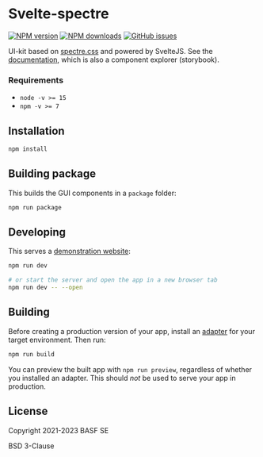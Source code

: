 # Svelte-spectre

[![NPM version](https://img.shields.io/npm/v/svelte-spectre.svg?style=flat)](https://www.npmjs.com/package/svelte-spectre)
[![NPM downloads](https://img.shields.io/npm/dm/svelte-spectre.svg?style=flat)](https://www.npmjs.com/package/svelte-spectre)
[![GitHub issues](https://img.shields.io/github/issues/basf/svelte-spectre?style=flat)](https://github.com/basf/svelte-spectre/issues)

UI-kit based on [spectre.css](https://picturepan2.github.io/spectre/) and powered by SvelteJS. See the [documentation](https://kit.metis.science), which is also a component explorer (storybook).

### Requirements

-   `node -v >= 15`
-   `npm -v >= 7`

## Installation

```bash
npm install
```

## Building package

This builds the GUI components in a `package` folder:

```bash
npm run package
```

## Developing

This serves a [demonstration website](https://kit.metis.science):

```bash
npm run dev

# or start the server and open the app in a new browser tab
npm run dev -- --open
```

## Building

Before creating a production version of your app, install an [adapter](https://kit.svelte.dev/docs#adapters) for your target environment. Then run:

```bash
npm run build
```

You can preview the built app with `npm run preview`, regardless of whether you installed an adapter. This should _not_ be used to serve your app in production.

## License

Copyright 2021-2023 BASF SE

BSD 3-Clause
